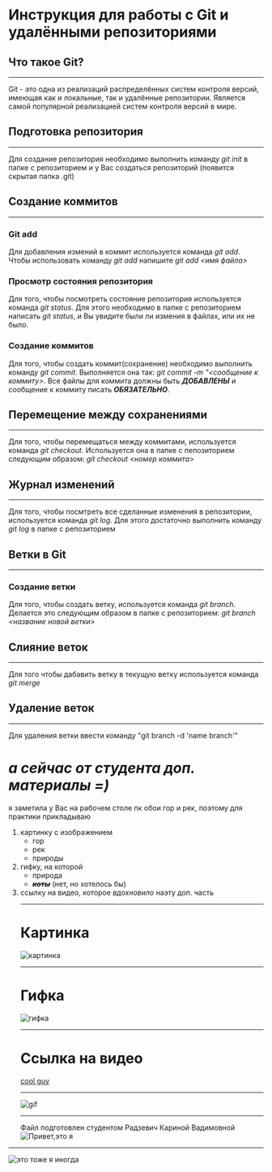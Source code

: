 # Инструкция для работы с Git и удалёнными репозиториями
## Что такое Git?
_______
Git - это одна из реализаций распределённых систем контроля версий, имеющая как и локальные, так и удалённые репозитории. Является самой популярной реализацией систем контроля версий в мире.
## Подготовка репозитория
_______________
Для создание репозитория необходимо выполнить команду *git init* в папке с репозиторием и у Вас создаться репозиторий (появится скрытая папка .git)
## Создание коммитов
_______
### **Git add**
Для добавления измений в коммит используется команда *git add*. Чтобы использовать команду *git add* напишите *git add <имя файла>*

### **Просмотр состояния репозитория**
Для того, чтобы посмотреть состояние репозитория используется команда *git status*. Для этого необходимо в папке с репозиторием написать *git status*, и Вы увидите были ли измения в файлах, или их не было.

### **Создание коммитов**
Для того, чтобы создать коммит(сохранение) необходимо выполнить команду *git commit*. Выполняется она так: *git commit -m "<сообщение к коммиту>*. Все файлы для коммита должны быть ***ДОБАВЛЕНЫ*** и сообщение к коммиту писать ***ОБЯЗАТЕЛЬНО***.
## Перемещение между сохранениями
_____________
Для того, чтобы перемещаться между коммитами, используется команда *git checkout*. Используется она в папке с пепозиторием следующим образом: *git checkout <номер коммита>*
## Журнал изменений
___________
Для того, чтобы посмтреть все сделанные изменения в репозитории, используется команда *git log*. Для этого достаточно выполнить команду *git log* в папке с репозиторием
## Ветки в Git
_____________
### **Создание ветки**
Для того, чтобы создать ветку, используется команда *git branch*. Делается это следующим образом в папке с репозиторием: *git branch <название новой ветки>*
## Слияние веток
______________
Для того чтобы дабавить ветку в текущую ветку используется команда *git merge*
## Удаление веток
________________
Для удаления ветки ввести команду "git branch -d 'name branch'"
# ***а сейчас от студента доп. материалы =)***
я заметила у Вас на рабочем столе пк обои гор и рек, поэтому для практики прикладываю
1. картинку с изображением
    + гор
    + рек
    + природы 
2. гифку, на которой
    + природа
    + ***~~коты~~*** (нет, но хотелось бы)
3. ссылку на видео, которое *вдохновило* наэту доп. часть
   __________
   # Картинка
   ![картинка](https://sites.google.com/site/prirodanasevseegooglgfgf/_/rsrc/1463456237313/home/priroda_gory_nebo_ozero_oblaka_81150_1920x1080.jpg)
   __________
   # Гифка
   ![гифка](https://i.gifer.com/origin/36/361a03dd698beec5780a2f66e6c24414_w200.gif)
   ___________
   # Ссылка на видео
   [cool guy](https://www.youtube.com/watch?v=NXNf9aYTCZ0)
   _____________________
   ![gif](https://media.tenor.com/YJkakTk15r8AAAAC/spasibo-pushen.gif)
   ____________
   Файл подготовлен студентом Радзевич Кариной Вадимовной
   ![Привет,это я](ev-dZKQ5ZHQ.jpg)
  _____________
  ![это тоже я иногда](https://kartinkof.club/uploads/posts/2022-05/1652396523_1-kartinkof-club-p-kartinki-ponedelnik-kot-1.jpg)
